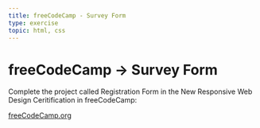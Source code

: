 ```yaml
---
title: freeCodeCamp - Survey Form
type: exercise
topic: html, css
---
```


# freeCodeCamp → Survey Form

Complete the project called Registration Form in the New Responsive Web Design Ceritification in freeCodeCamp:

[freeCodeCamp.org](https://www.freecodecamp.org/learn/2022/responsive-web-design/)
